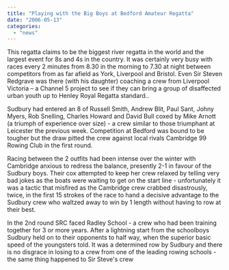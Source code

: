 ```yaml
---
title: "Playing with the Big Boys at Bedford Amateur Regatta"
date: "2006-05-13"
categories: 
  - "news"
---
```


This regatta claims to be the biggest river regatta in the world and the largest event for 8s and 4s in the country. It was certainly very busy with races every 2 minutes from 8.30 in the morning to 7.30 at night between competitors from as far afield as York, Liverpool and Bristol. Even Sir Steven Redgrave was there (with his daughter) coaching a crew from Liverpool Victoria – a Channel 5 project to see if they can bring a group of disaffected urban youth up to Henley Royal Regatta standard..

Sudbury had entered an 8 of Russell Smith, Andrew Blit, Paul Sant, Johny Myers, Rob Snelling, Charles Howard and David Bull coxed by Mike Arnott (a triumph of experience over size) - a crew similar to those triumphant at Leicester the previous week. Competition at Bedford was bound to be tougher but the draw pitted the crew against local rivals Cambridge 99 Rowing Club in the first round.

Racing between the 2 outfits had been intense over the winter with Cambridge anxious to redress the balance, presently 2-1 in favour of the Sudbury boys. Their cox attempted to keep her crew relaxed by telling very bad jokes as the boats were waiting to get on the start line - unfortunately it was a tactic that misfired as the Cambridge crew crabbed disastrously, twice, in the first 15 strokes of the race to hand a decisive advantage to the Sudbury crew who waltzed away to win by 1 length without having to row at their best.

In the 2nd round SRC faced Radley School - a crew who had been training together for 3 or more years. After a lightning start from the schoolboys Sudbury held on to their opponents to half way, when the superior basic speed of the youngsters told. It was a determined row by Sudbury and there is no disgrace in losing to a crew from one of the leading rowing schools - the same thing happened to Sir Steve's crew
